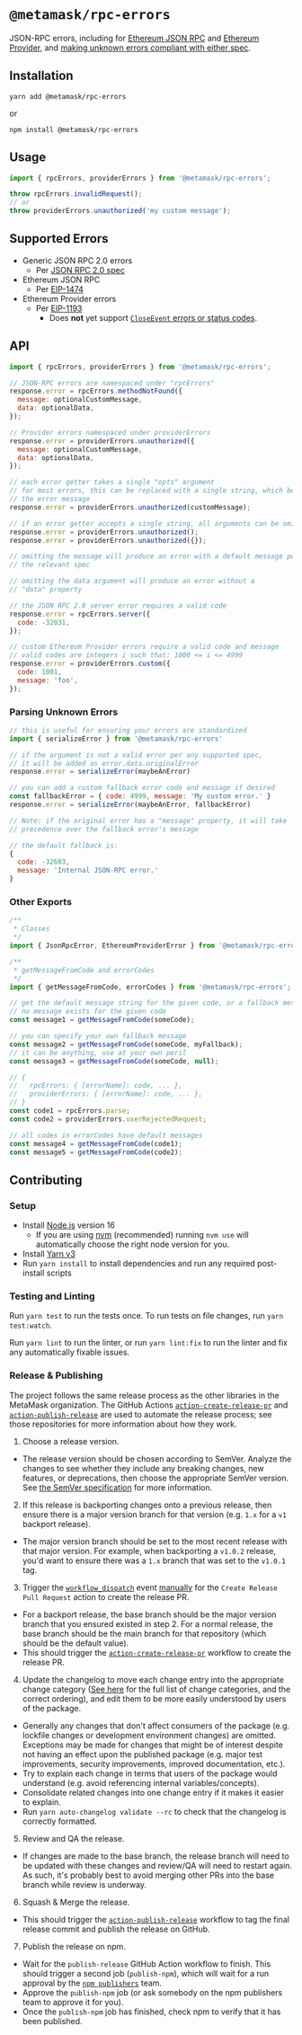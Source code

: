 # `@metamask/rpc-errors`

JSON-RPC errors, including for
[Ethereum JSON RPC](https://github.com/ethereum/EIPs/blob/master/EIPS/eip-1474.md)
and
[Ethereum Provider](https://github.com/ethereum/EIPs/blob/master/EIPS/eip-1193.md),
and [making unknown errors compliant with either spec](#parsing-unknown-errors).

## Installation

`yarn add @metamask/rpc-errors`

or

`npm install @metamask/rpc-errors`

## Usage

```js
import { rpcErrors, providerErrors } from '@metamask/rpc-errors';

throw rpcErrors.invalidRequest();
// or
throw providerErrors.unauthorized('my custom message');
```

## Supported Errors

- Generic JSON RPC 2.0 errors
  - Per [JSON RPC 2.0 spec](https://www.jsonrpc.org/specification#error_object)
- Ethereum JSON RPC
  - Per [EIP-1474](https://eips.ethereum.org/EIPS/eip-1474#error-codes)
- Ethereum Provider errors
  - Per [EIP-1193](https://eips.ethereum.org/EIPS/eip-1193#provider-errors)
    - Does **not** yet support [`CloseEvent` errors or status codes](https://developer.mozilla.org/en-US/docs/Web/API/CloseEvent#Status_codes).

## API

```js
import { rpcErrors, providerErrors } from '@metamask/rpc-errors';

// JSON-RPC errors are namespaced under "rpcErrors"
response.error = rpcErrors.methodNotFound({
  message: optionalCustomMessage,
  data: optionalData,
});

// Provider errors namespaced under providerErrors
response.error = providerErrors.unauthorized({
  message: optionalCustomMessage,
  data: optionalData,
});

// each error getter takes a single "opts" argument
// for most errors, this can be replaced with a single string, which becomes
// the error message
response.error = providerErrors.unauthorized(customMessage);

// if an error getter accepts a single string, all arguments can be omitted
response.error = providerErrors.unauthorized();
response.error = providerErrors.unauthorized({});

// omitting the message will produce an error with a default message per
// the relevant spec

// omitting the data argument will produce an error without a
// "data" property

// the JSON RPC 2.0 server error requires a valid code
response.error = rpcErrors.server({
  code: -32031,
});

// custom Ethereum Provider errors require a valid code and message
// valid codes are integers i such that: 1000 <= i <= 4999
response.error = providerErrors.custom({
  code: 1001,
  message: 'foo',
});
```

### Parsing Unknown Errors

```js
// this is useful for ensuring your errors are standardized
import { serializeError } from '@metamask/rpc-errors'

// if the argument is not a valid error per any supported spec,
// it will be added as error.data.originalError
response.error = serializeError(maybeAnError)

// you can add a custom fallback error code and message if desired
const fallbackError = { code: 4999, message: 'My custom error.' }
response.error = serializeError(maybeAnError, fallbackError)

// Note: if the original error has a "message" property, it will take
// precedence over the fallback error's message

// the default fallback is:
{
  code: -32603,
  message: 'Internal JSON-RPC error.'
}
```

### Other Exports

```js
/**
 * Classes
 */
import { JsonRpcError, EthereumProviderError } from '@metamask/rpc-errors';

/**
 * getMessageFromCode and errorCodes
 */
import { getMessageFromCode, errorCodes } from '@metamask/rpc-errors';

// get the default message string for the given code, or a fallback message if
// no message exists for the given code
const message1 = getMessageFromCode(someCode);

// you can specify your own fallback message
const message2 = getMessageFromCode(someCode, myFallback);
// it can be anything, use at your own peril
const message3 = getMessageFromCode(someCode, null);

// {
//   rpcErrors: { [errorName]: code, ... },
//   providerErrors: { [errorName]: code, ... },
// }
const code1 = rpcErrors.parse;
const code2 = providerErrors.userRejectedRequest;

// all codes in errorCodes have default messages
const message4 = getMessageFromCode(code1);
const message5 = getMessageFromCode(code2);
```

## Contributing

### Setup

- Install [Node.js](https://nodejs.org) version 16
  - If you are using [nvm](https://github.com/creationix/nvm#installation) (recommended) running `nvm use` will automatically choose the right node version for you.
- Install [Yarn v3](https://yarnpkg.com/getting-started/install)
- Run `yarn install` to install dependencies and run any required post-install scripts

### Testing and Linting

Run `yarn test` to run the tests once. To run tests on file changes, run `yarn test:watch`.

Run `yarn lint` to run the linter, or run `yarn lint:fix` to run the linter and fix any automatically fixable issues.

### Release & Publishing

The project follows the same release process as the other libraries in the MetaMask organization. The GitHub Actions [`action-create-release-pr`](https://github.com/MetaMask/action-create-release-pr) and [`action-publish-release`](https://github.com/MetaMask/action-publish-release) are used to automate the release process; see those repositories for more information about how they work.

1. Choose a release version.

- The release version should be chosen according to SemVer. Analyze the changes to see whether they include any breaking changes, new features, or deprecations, then choose the appropriate SemVer version. See [the SemVer specification](https://semver.org/) for more information.

2. If this release is backporting changes onto a previous release, then ensure there is a major version branch for that version (e.g. `1.x` for a `v1` backport release).

- The major version branch should be set to the most recent release with that major version. For example, when backporting a `v1.0.2` release, you'd want to ensure there was a `1.x` branch that was set to the `v1.0.1` tag.

3. Trigger the [`workflow_dispatch`](https://docs.github.com/en/actions/reference/events-that-trigger-workflows#workflow_dispatch) event [manually](https://docs.github.com/en/actions/managing-workflow-runs/manually-running-a-workflow) for the `Create Release Pull Request` action to create the release PR.

- For a backport release, the base branch should be the major version branch that you ensured existed in step 2. For a normal release, the base branch should be the main branch for that repository (which should be the default value).
- This should trigger the [`action-create-release-pr`](https://github.com/MetaMask/action-create-release-pr) workflow to create the release PR.

4. Update the changelog to move each change entry into the appropriate change category ([See here](https://keepachangelog.com/en/1.0.0/#types) for the full list of change categories, and the correct ordering), and edit them to be more easily understood by users of the package.

- Generally any changes that don't affect consumers of the package (e.g. lockfile changes or development environment changes) are omitted. Exceptions may be made for changes that might be of interest despite not having an effect upon the published package (e.g. major test improvements, security improvements, improved documentation, etc.).
- Try to explain each change in terms that users of the package would understand (e.g. avoid referencing internal variables/concepts).
- Consolidate related changes into one change entry if it makes it easier to explain.
- Run `yarn auto-changelog validate --rc` to check that the changelog is correctly formatted.

5. Review and QA the release.

- If changes are made to the base branch, the release branch will need to be updated with these changes and review/QA will need to restart again. As such, it's probably best to avoid merging other PRs into the base branch while review is underway.

6. Squash & Merge the release.

- This should trigger the [`action-publish-release`](https://github.com/MetaMask/action-publish-release) workflow to tag the final release commit and publish the release on GitHub.

7. Publish the release on npm.

- Wait for the `publish-release` GitHub Action workflow to finish. This should trigger a second job (`publish-npm`), which will wait for a run approval by the [`npm publishers`](https://github.com/orgs/MetaMask/teams/npm-publishers) team.
- Approve the `publish-npm` job (or ask somebody on the npm publishers team to approve it for you).
- Once the `publish-npm` job has finished, check npm to verify that it has been published.
